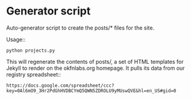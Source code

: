 Generator script
================

Auto-generator script to create the posts/* files for the site.

Usage::

    python projects.py

This will regenerate the contents of posts/, a set of HTML templates for Jekyll to render on the okfnlabs.org homepage. It pulls its data from our registry spreadsheet::

    https://docs.google.com/spreadsheet/ccc?key=0Al6mO9_3Hr2PdGhHVDBCYmQ5QWN5ZDROLU9yMUswQVE&hl=en_US#gid=0



